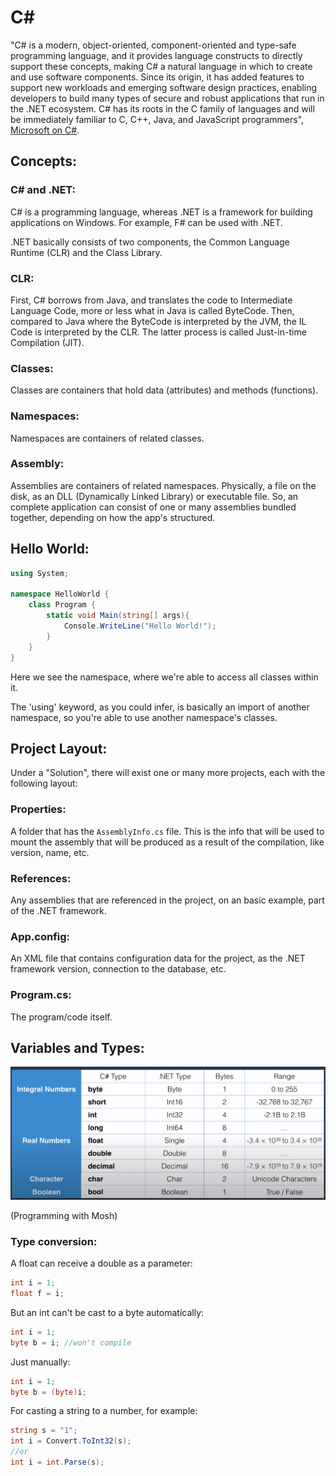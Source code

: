 # C#

"C# is a modern, object-oriented, component-oriented and type-safe programming language, and it provides language constructs to directly support these concepts, making C# a natural language in which to create and use software components. Since its origin, it has added features to support new workloads and emerging software design practices, enabling developers to build many types of secure and robust applications that run in the .NET ecosystem. C# has its roots in the C family of languages and will be immediately familiar to C, C++, Java, and JavaScript programmers", [Microsoft on C#](https://docs.microsoft.com/en-us/dotnet/csharp/tour-of-csharp/).

## Concepts:

### C# and .NET:

C# is a programming language, whereas .NET is a framework for building applications on Windows. For example, F# can be used with .NET.

.NET basically consists of two components, the Common Language Runtime (CLR) and the Class Library.

### CLR:

First, C# borrows from Java, and translates the code to Intermediate Language Code, more or less what in Java is called ByteCode. Then, compared to Java where the ByteCode is interpreted by the JVM, the IL Code is interpreted by the CLR. The latter process is called Just-in-time Compilation (JIT).

### Classes:

Classes are containers that hold data (attributes) and methods (functions).

### Namespaces:

Namespaces are containers of related classes.

### Assembly:

Assemblies are containers of related namespaces. Physically, a file on the disk, as an DLL (Dynamically Linked Library) or executable file. So, an complete application can consist of one or many assemblies bundled together, depending on how the app's structured.

## Hello World:

```C#
using System;

namespace HelloWorld {
    class Program {
        static void Main(string[] args){
            Console.WriteLine("Hello World!");
        }
    }
}
```

Here we see the namespace, where we're able to access all classes within it.

The 'using' keyword, as you could infer, is basically an import of another namespace, so you're able to use another namespace's classes.

## Project Layout:

Under a "Solution", there will exist one or many more projects, each with the following layout:

### Properties:

A folder that has the `AssemblyInfo.cs` file. This is the info that will be used to mount the assembly that will be produced as a result of the compilation, like version, name, etc.

### References:

Any assemblies that are referenced in the project, on an basic example, part of the .NET framework.

### App.config:

An XML file that contains configuration data for the project, as the .NET framework version, connection to the database, etc.

### Program.cs:

The program/code itself.

## Variables and Types:

![Primitives](https://github.com/viniciussoaresti/whativelearned/blob/master/programmingLanguages/c%23Assets/primitives.png?raw=true)

(Programming with Mosh)

### Type conversion:

A float can receive a double as a parameter:

```c#
int i = 1;
float f = i;
```

But an int can't be cast to a byte automatically:

```c#
int i = 1;
byte b = i; //won't compile
```

Just manually:

```c#
int i = 1;
byte b = (byte)i;
```

For casting a string to a number, for example:

```c#
string s = "1";
int i = Convert.ToInt32(s);
//or
int i = int.Parse(s);
```